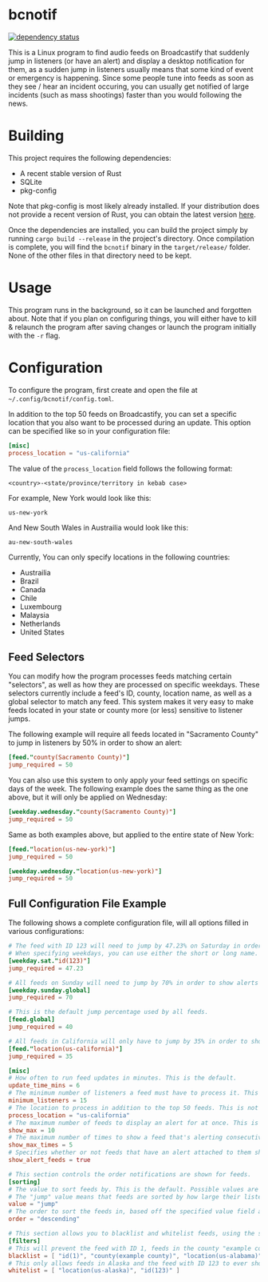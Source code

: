 # bcnotif

[![dependency status](https://deps.rs/repo/github/acizza/bcnotif/status.svg)](https://deps.rs/repo/github/acizza/bcnotif)

This is a Linux program to find audio feeds on Broadcastify that suddenly jump in listeners (or have an alert) and display a desktop notification for them, as a sudden jump in listeners usually means that some kind of event or emergency is happening. Since some people tune into feeds as soon as they see / hear an incident occuring, you can usually get notified of large incidents (such as mass shootings) faster than you would following the news.

# Building

This project requires the following dependencies:

* A recent stable version of Rust
* SQLite
* pkg-config

Note that pkg-config is most likely already installed. If your distribution does not provide a recent version of Rust, you can obtain the latest version [here](https://rustup.rs/).

Once the dependencies are installed, you can build the project simply by running `cargo build --release` in the project's directory. Once compilation is complete, you will find the `bcnotif` binary in the `target/release/` folder. None of the other files in that directory need to be kept.

# Usage

This program runs in the background, so it can be launched and forgotten about. Note that if you plan on configuring things, you will either have to kill & relaunch the program after saving changes or launch the program initially with the `-r` flag.

# Configuration

To configure the program, first create and open the file at `~/.config/bcnotif/config.toml`.

In addition to the top 50 feeds on Broadcastify, you can set a specific location that you also want to be processed during an update. This option can be specified like so in your configuration file:

```toml
[misc]
process_location = "us-california"
```

The value of the `process_location` field follows the following format:

`<country>-<state/province/territory in kebab case>`

For example, New York would look like this:

`us-new-york`

And New South Wales in Austrailia would look like this:

`au-new-south-wales`

Currently, You can only specify locations in the following countries:

* Austrailia
* Brazil
* Canada
* Chile
* Luxembourg
* Malaysia
* Netherlands
* United States

## Feed Selectors

You can modify how the program processes feeds matching certain "selectors", as well as how they are processed on specific weekdays. These selectors currently include a feed's ID, county, location name, as well as a global selector to match any feed. This system makes it very easy to make feeds located in your state or county more (or less) sensitive to listener jumps.

The following example will require all feeds located in "Sacramento County" to jump in listeners by 50% in order to show an alert:

```toml
[feed."county(Sacramento County)"]
jump_required = 50
```

You can also use this system to only apply your feed settings on specific days of the week. The following example does the same thing as the one above, but it will only be applied on Wednesday:

```toml
[weekday.wednesday."county(Sacramento County)"]
jump_required = 50
```

Same as both examples above, but applied to the entire state of New York:

```toml
[feed."location(us-new-york)"]
jump_required = 50

[weekday.wednesday."location(us-new-york)"]
jump_required = 50
```

## Full Configuration File Example

The following shows a complete configuration file, will all options filled in various configurations:

```toml
# The feed with ID 123 will need to jump by 47.23% on Saturday in order to show an alert for it.
# When specifying weekdays, you can use either the short or long name.
[weekday.sat."id(123)"]
jump_required = 47.23

# All feeds on Sunday will need to jump by 70% in order to show alerts for them.
[weekday.sunday.global]
jump_required = 70

# This is the default jump percentage used by all feeds.
[feed.global]
jump_required = 40

# All feeds in California will only have to jump by 35% in order to show an alert for them.
[feed."location(us-california)"]
jump_required = 35

[misc]
# How often to run feed updates in minutes. This is the default.
update_time_mins = 6
# The minimum number of listeners a feed must have to process it. This is the default.
minimum_listeners = 15
# The location to process in addition to the top 50 feeds. This is not set by default.
process_location = "us-california"
# The maximum number of feeds to display an alert for at once. This is the default.
show_max = 10
# The maximum number of times to show a feed that's alerting consecutively. This is not set by default.
show_max_times = 5
# Specifies whether or not feeds that have an alert attached to them should be shown regardless of them spiking in listeners. This is the default. Possible values are "true" and "false".
show_alert_feeds = true

# This section controls the order notifications are shown for feeds.
[sorting]
# The value to sort feeds by. This is the default. Possible values are "jump" and "listeners".
# The "jump" value means that feeds are sorted by how large their listener jump is.
value = "jump"
# The order to sort the feeds in, based off the specified value field above. This is the default. Possible values are "descending" and "ascending".
order = "descending"

# This section allows you to blacklist and whitelist feeds, using the same selectors that are used in the feed and weekday sections.
[filters]
# This will prevent the feed with ID 1, feeds in the county "example county", and all feeds in Alabama from ever showing. This is not set by default.
blacklist = [ "id(1)", "county(example county)", "location(us-alabama)" ]
# This only allows feeds in Alaska and the feed with ID 123 to ever show. This is not set by default.
whitelist = [ "location(us-alaska)", "id(123)" ]
```
